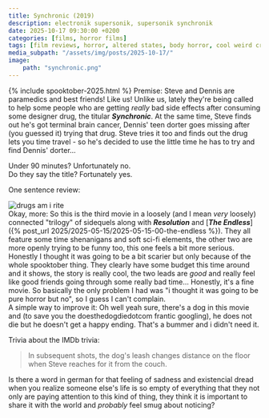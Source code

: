 ```yaml
---
title: Synchronic (2019)
description: electronik supersonik, supersonik synchronik
date: 2025-10-17 09:30:00 +0200
categories: [films, horror films]
tags: [film reviews, horror, altered states, body horror, cool weird crap, featuring a dog, sci-fi, secret sad movie, time shenanigans, wrong place wrong face, spooktober 2025, they say the title]
media_subpath: "/assets/img/posts/2025-10-17/"
image:
    path: "synchronic.png"
---
```

{% include spooktober-2025.html %}
<span class="reviewsection">Premise:</span> Steve and Dennis are paramedics and best friends! Like us! Unlike us, lately they're being called to help some people who are getting *really* bad side effects after consuming some designer drug, the titular ***Synchronic***. At the same time, Steve finds out he's got terminal brain cancer, Dennis' teen dorter goes missing after (you guessed it) trying that drug. Steve tries it too and finds out the drug lets you time travel - so he's decided to use the little time he has to try and find Dennis' dorter...<br/>

<span class="reviewsection">Under 90 minutes?</span> Unfortunately no.<br/>
<span class="reviewsection">Do they say the title?</span> Fortunately yes.

<span class="reviewsection">One sentence review:</span>

![drugs am i rite](drugs.gif)<br/>
<span class="reviewsection">Okay, more:</span> So this is the third movie in a loosely (and I mean *very* loosely) connected "trilogy" of sidequels along with ***Resolution*** and [***The Endless***]({% post_url 2025/2025-05-15/2025-05-15-00-the-endless %}). They all feature some time shenanigans and soft sci-fi elements, the other two are more openly trying to be funny too, this one feels a bit more serious. Honestly I thought it was going to be a bit scarier but only because of the whole spooktober thing. They clearly have some budget this time around and it shows, the story is really cool, the two leads are *good* and really feel like good friends going through some really bad time... Honestly, it's a fine movie. So basically the only problem I had was "i thought it was going to be pure horror but no", so I guess I can't complain.<br/>
<span class="reviewsection">A simple way to improve it:</span> Oh well yeah sure, there's a dog in this movie and (to save you the doesthedogdiedotcom frantic googling), he does not die but he doesn't get a happy ending. That's a bummer and i didn't need it.

<span class="reviewsection">Trivia about the IMDb trivia:</span>
> In subsequent shots, the dog's leash changes distance on the floor when Steve reaches for it from the couch.

Is there a word in german for that feeling of sadness and existencial dread when you realize someone else's life is so empty of everything that they not only are paying attention to this kind of thing, they think it is important to share it with the world and *probably* feel smug about noticing?
